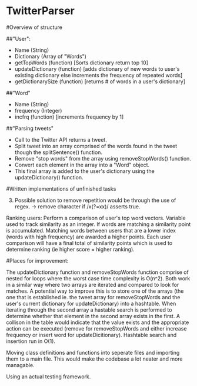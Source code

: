# TwitterParser

#Overview of structure

##"User": 

- Name (String)
- Dictionary (Array of "Words")
- getTopWords (function) [Sorts dictionary return top 10]
- updateDictionary (function) [adds dictionary of new words to user's existing dictionary else increments the frequency of repeated words]
- getDictionarySize (function) [returns # of words in a user's dictionary]

##"Word"
- Name (String)
- frequency (Integer)
- incfrq (function) [increments frequency by 1]

##"Parsing tweets"
- Call to the Twitter API returns a tweet.
- Split tweet into an array comprised of the words found in the tweet though the splitSentence() function.
- Remove "stop words" from the array using removeStopWords() function.
- Convert each element in the array into a "Word" object.
- This final array is added to the user's dictionary using the updateDictionary() function.




#Written implementations of unfinished tasks

3) Possible solution to remove repetition would be through the use of regex. ->   remove character if /x(?=xx)/ asserts true.

Ranking users: Perform a comparison of user's top word vectors. Variable used to track similarity as an integer. If words are matching a similarity point is accumulated. Matching words between users that are a lower index (words with high frequency) are awarded a higher points. Each user comparison will have a final total of similarity points which is used to determine ranking (ie higher score = higher ranking).





#Places for improvement:

The updateDictionary function and removeStopWords function comprise of nested for loops where the worst case time complexity is O(n^2).
Both work in a similar way where two arrays are iterated and compared to look for matches. A potential way to improve this is to store
one of the arrays (the one that is established ie. the tweet array for removeStopWords and the user's current dictionary for updateDictionary)
into a hashtable. When iterating through the second array a hastable search is performed to determine whether that element in the
second array exists in the first. A collison in the table would indicate that the value exists and the appropriate action can be executed (remove for removeStopWords and either increase frequency or insert word for updateDicitionary).
Hashtable search and insertion run in O(1). 

Moving class definitions and functions into seperate files and importing them to a main file. This would make the codebase a lot neater and more managable. 

Using an actual testing framework.
